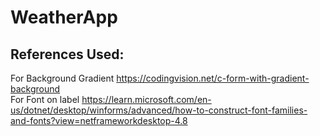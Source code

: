 # WeatherApp
## References Used:
For Background Gradient https://codingvision.net/c-form-with-gradient-background  <br />
For Font on label https://learn.microsoft.com/en-us/dotnet/desktop/winforms/advanced/how-to-construct-font-families-and-fonts?view=netframeworkdesktop-4.8  <br />
